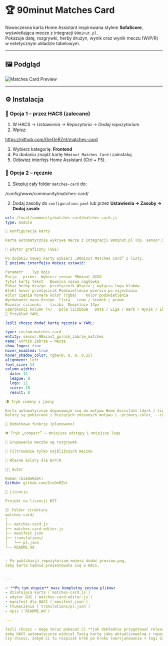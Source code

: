 # 🏆 90minut Matches Card

Nowoczesna karta Home Assistant inspirowana stylem **SofaScore**, wyświetlająca mecze z integracji `90minut.pl`.  
Pokazuje datę, rozgrywki, herby drużyn, wynik oraz wynik meczu (W/P/R) w estetycznym układzie tabelowym.

---

## 🖼️ Podgląd

![Matches Card Preview](https://raw.githubusercontent.com/GieOeRZet/matches-card/main/preview.png)

---

## ⚙️ Instalacja

### 🔹 Opcja 1 – przez HACS (zalecane)
1. W HACS → *Ustawienia → Repozytoria → Dodaj repozytorium*  
2. Wpisz:


https://github.com/GieOeRZet/matches-card

3. Wybierz kategorię: **Frontend**  
4. Po dodaniu znajdź kartę `90minut Matches Card` i zainstaluj.
5. Odśwież interfejs Home Assistant (Ctrl + F5).

### 🔹 Opcja 2 – ręcznie
1. Skopiuj cały folder `matches-card` do:


/config/www/community/matches-card/

2. Dodaj zasoby do `configuration.yaml` lub przez **Ustawienia → Zasoby → Dodaj zasób**:

```yaml
url: /local/community/matches-card/matches-card.js
type: module

🧩 Konfiguracja karty

Karta automatycznie wykrywa mecze z integracji 90minut.pl (np. sensor.90minut_gornik_zabrze_matches).

🔹 Edytor graficzny (GUI)

Po dodaniu nowej karty wybierz „90minut Matches Card” z listy.
Z poziomu interfejsu możesz ustawić:

Parametr	Typ	Opis
Encja	picker	Wybierz sensor 90minut_XXXX
Tytuł karty	tekst	Dowolna nazwa nagłówka
Pokaż herby drużyn	przełącznik	Włącza / wyłącza loga klubów
Efekt hover	przełącznik	Podświetlenie wiersza po najechaniu
Kolor cienia hovera	kolor (rgba)	Kolor podświetlenia
Wyrównanie nazw drużyn	lista	Lewo / środek / prawo
Rozmiar czcionki	liczba	Domyślnie 14px
Szerokości kolumn (%)	pola liczbowe	Data / Liga / Herb / Wynik / Ikona WPR
🧾 Przykład YAML

Jeśli chcesz dodać kartę ręcznie w YAML:

type: custom:matches-card
entity: sensor.90minut_gornik_zabrze_matches
name: Górnik Zabrze – Mecze
show_logos: true
hover_enabled: true
hover_shadow_color: rgba(0, 0, 0, 0.25)
alignment: left
font_size: 14
column_widths:
  date: 12
  league: 8
  logo: 12
  score: 10
  result: 8

🌗 Tryb ciemny i jasny

Karta automatycznie dopasowuje się do motywu Home Assistant (dark / light).
Kolory są pobierane z bieżących zmiennych motywu (--primary-color, --card-background-color, --text-color itp.)

🧠 Dodatkowe funkcje (planowane)

⚽ Tryb „compact” – mniejsze odstępy i mniejsze loga

🏅 Grupowanie meczów wg rozgrywek

📆 Filtrowanie tylko najbliższych meczów

🎨 Własne kolory dla W/P/R

🧑‍💻 Autor

Roman (GieOeRZet)
GitHub: github.com/GieOeRZet

🪪 Licencja

Projekt na licencji MIT

📦 Folder struktury
matches-card/
│
├── matches-card.js
├── matches-card-editor.js
├── manifest.json
├── translations/
│   └── pl.json
└── README.md


💡 Po publikacji repozytorium możesz dodać preview.png,
żeby karta ładnie prezentowała się w HACS.


---

✅ **Po tym etapie** masz kompletny zestaw plików:
- działająca karta (`matches-card.js`)
- edytor GUI (`matches-card-editor.js`)
- manifest dla HACS (`manifest.json`)
- tłumaczenia (`translations/pl.json`)
- opis (`README.md`)

---

Jeśli chcesz — mogę teraz pokazać Ci **jak dokładnie przygotować release (wersję)**,  
żeby HACS automatycznie widział Twoją kartę jako aktualizowalną z repozytorium.  
Czy chcesz, żebym Ci to rozpisał krok po kroku (wersjonowanie + tagi GitHub)?